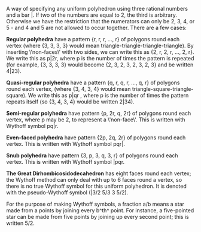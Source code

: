 A way of specifying any uniform polyhedron using three rational numbers
and a bar |. If two of the numbers are equal to 2, the third is
arbitrary. Otherwise we have the restriction that the numerators can
only be 2, 3, 4, or 5 - and 4 and 5 are not allowed to occur together.
There are a few cases:

**Regular polyhedra** have a pattern {r, r, r, ..., r} of polygons round
each vertex (where {3, 3, 3, 3} would mean
triangle-triangle-triangle-triangle). By inserting \\'non-faces\\' with
two sides, we can write this as {2, r, 2, r, ..., 2, r}. We write this
as p|2r, where p is the number of times the pattern is repeated (for
example, {3, 3, 3, 3} would become {2, 3, 2, 3, 2, 3, 2, 3} and be
written 4|23).

**Quasi-regular polyhedra** have a pattern {q, r, q, r, ..., q, r} of
polygons round each vertex, (where {3, 4, 3, 4} would mean
triangle-square-triangle-square). We write this as p|qr , where p is the
number of times the pattern repeats itself (so {3, 4, 3, 4} would be
written 2|34).

**Semi-regular polyhedra** have pattern {p, 2r, q, 2r} of polygons round
each vertex, where p may be 2, to represent a \\'non-face\\'. This is
written with Wythoff symbol pq|r.

**Even-faced polyhedra** have pattern {2p, 2q, 2r} of polygons round
each vertex. This is written with Wythoff symbol pqr|.

**Snub polyhedra** have pattern {3, p, 3, q, 3, r} of polygons round
each vertex. This is written with Wythoff symbol |pqr.

**The Great Dirhombicosidodecahedron** has eight faces round each
vertex; the Wythoff method can only deal with up to 6 faces round a
vertex, so there is no true Wythoff symbol for this uniform polyhedron.
It is denoted with the pseudo-Wythoff symbol (|3/2 5/3 3 5/2).

For the purpose of making Wythoff symbols, a fraction a/b means a star
made from a points by joining every b^th^ point. For instance, a
five-pointed star can be made from five points by joining up every
second point; this is written 5/2.
